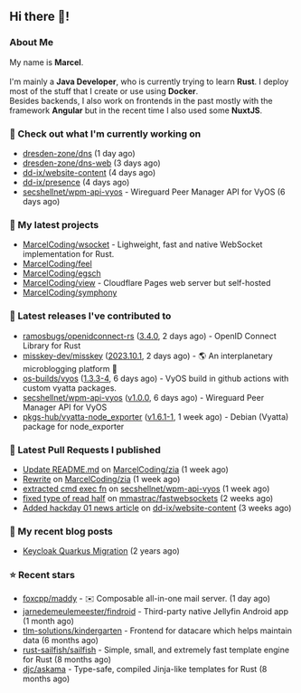 ## Hi there 👋!




### About Me

My name is **Marcel**.
<br><br>
I'm mainly a **Java Developer**, who is currently trying to learn **Rust**. I deploy most of the stuff that I create or use using **Docker**.
<br>
Besides backends, I also work on frontends in the past mostly with the framework **Angular** but in the recent time I also used some **NuxtJS**. 



### 👷 Check out what I'm currently working on

- [dresden-zone/dns](https://github.com/dresden-zone/dns) (1 day ago)
- [dresden-zone/dns-web](https://github.com/dresden-zone/dns-web) (3 days ago)
- [dd-ix/website-content](https://github.com/dd-ix/website-content) (4 days ago)
- [dd-ix/presence](https://github.com/dd-ix/presence) (4 days ago)
- [secshellnet/wpm-api-vyos](https://github.com/secshellnet/wpm-api-vyos) - Wireguard Peer Manager API for VyOS (6 days ago)

### 🌱 My latest projects

- [MarcelCoding/wsocket](https://github.com/MarcelCoding/wsocket) - Lighweight, fast and native WebSocket implementation for Rust.
- [MarcelCoding/feel](https://github.com/MarcelCoding/feel)
- [MarcelCoding/egsch](https://github.com/MarcelCoding/egsch)
- [MarcelCoding/view](https://github.com/MarcelCoding/view) - Cloudflare Pages web server but self-hosted
- [MarcelCoding/symphony](https://github.com/MarcelCoding/symphony)

### 🔭 Latest releases I've contributed to

- [ramosbugs/openidconnect-rs](https://github.com/ramosbugs/openidconnect-rs) ([3.4.0](https://github.com/ramosbugs/openidconnect-rs/releases/tag/3.4.0), 2 days ago) - OpenID Connect Library for Rust
- [misskey-dev/misskey](https://github.com/misskey-dev/misskey) ([2023.10.1](https://github.com/misskey-dev/misskey/releases/tag/2023.10.1), 2 days ago) - 🌎 An interplanetary microblogging platform 🚀
- [os-builds/vyos](https://github.com/os-builds/vyos) ([1.3.3-4](https://github.com/os-builds/vyos/releases/tag/1.3.3-4), 6 days ago) - VyOS build in github actions with custom vyatta packages.
- [secshellnet/wpm-api-vyos](https://github.com/secshellnet/wpm-api-vyos) ([v1.0.0](https://github.com/secshellnet/wpm-api-vyos/releases/tag/v1.0.0), 6 days ago) - Wireguard Peer Manager API for VyOS
- [pkgs-hub/vyatta-node_exporter](https://github.com/pkgs-hub/vyatta-node_exporter) ([v1.6.1-1](https://github.com/pkgs-hub/vyatta-node_exporter/releases/tag/v1.6.1-1), 1 week ago) - Debian (Vyatta) package for node_exporter

### 🔨 Latest Pull Requests I published

- [Update README.md](https://github.com/MarcelCoding/zia/pull/106) on [MarcelCoding/zia](https://github.com/MarcelCoding/zia) (1 week ago)
- [Rewrite](https://github.com/MarcelCoding/zia/pull/105) on [MarcelCoding/zia](https://github.com/MarcelCoding/zia) (1 week ago)
- [extracted cmd exec fn](https://github.com/secshellnet/wpm-api-vyos/pull/1) on [secshellnet/wpm-api-vyos](https://github.com/secshellnet/wpm-api-vyos) (1 week ago)
- [fixed type of read half](https://github.com/mmastrac/fastwebsockets/pull/1) on [mmastrac/fastwebsockets](https://github.com/mmastrac/fastwebsockets) (2 weeks ago)
- [Added hackday 01 news article](https://github.com/dd-ix/website-content/pull/5) on [dd-ix/website-content](https://github.com/dd-ix/website-content) (3 weeks ago)

### 📜 My recent blog posts

- [Keycloak Quarkus Migration](https://m4rc3l.de/blog/keycloak-quarkus-migration) (2 years ago)

### ⭐ Recent stars

- [foxcpp/maddy](https://github.com/foxcpp/maddy) - ✉️ Composable all-in-one mail server. (1 day ago)
- [jarnedemeulemeester/findroid](https://github.com/jarnedemeulemeester/findroid) - Third-party native Jellyfin Android app (1 month ago)
- [tlm-solutions/kindergarten](https://github.com/tlm-solutions/kindergarten) - Frontend for datacare which helps maintain data  (6 months ago)
- [rust-sailfish/sailfish](https://github.com/rust-sailfish/sailfish) - Simple, small, and extremely fast template engine for Rust (8 months ago)
- [djc/askama](https://github.com/djc/askama) - Type-safe, compiled Jinja-like templates for Rust (8 months ago)
